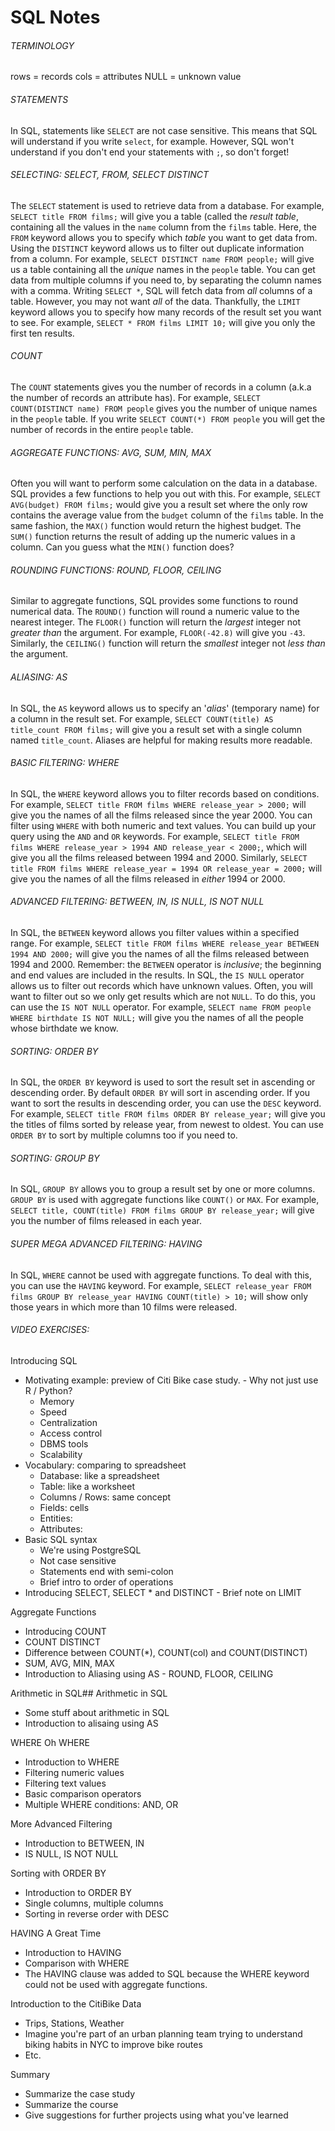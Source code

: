 # SQL Notes
###### TERMINOLOGY
rows = records
cols = attributes
NULL = unknown value
###### STATEMENTS
In SQL, statements like `SELECT` are not case sensitive. This means that SQL will understand if you write `select`, for example. However, SQL won't understand if you don't end your statements with `;`, so don't forget!

###### SELECTING: SELECT, FROM, SELECT DISTINCT
The `SELECT` statement is used to retrieve data from a database. For example, `SELECT title FROM films;` will give you a table (called the _result table_, containing all the values in the `name` column from the `films` table. Here, the `FROM` keyword allows you to specify which _table_ you want to get data from. Using the `DISTINCT` keyword allows us to filter out duplicate information from a column. For example, `SELECT DISTINCT name FROM people;` will give us a table containing all the _unique_ names in the `people` table. You can get data from multiple columns if you need to, by separating the column names with a comma. Writing `SELECT *`, SQL will fetch data from _all_ columns of a table. However, you may not want *all* of the data. Thankfully, the `LIMIT` keyword allows you to specify how many records of the result set you want to see. For example, `SELECT * FROM films LIMIT 10;` will give you only the first ten results.

###### COUNT
The `COUNT` statements gives you the number of records in a column (a.k.a the number of records an attribute has). For example, `SELECT COUNT(DISTINCT name) FROM people` gives you the number of unique names in the `people` table. If you write `SELECT COUNT(*) FROM people` you will get the number of records in the entire `people` table.

###### AGGREGATE FUNCTIONS: AVG, SUM, MIN, MAX
Often you will want to perform some calculation on the data in a database. SQL provides a few functions to help you out with this. For example, `SELECT AVG(budget) FROM films;` would give you a result set where the only row contains the average value from the `budget` column of the `films` table. In the same fashion, the `MAX()` function would return the highest budget. The `SUM()` function returns the result of adding up the numeric values in a column. Can you guess what the `MIN()` function does?

###### ROUNDING FUNCTIONS: ROUND, FLOOR, CEILING
Similar to aggregate functions, SQL provides some functions to round numerical data. The `ROUND()` function will round a numeric value to the nearest integer. The `FLOOR()` function will return the _largest_ integer not _greater than_ the argument. For example, `FLOOR(-42.8)` will give you `-43`. Similarly, the `CEILING()` function will return the _smallest_ integer not _less than_ the argument.

###### ALIASING: AS
In SQL, the `AS` keyword allows us to specify an '_alias_' (temporary name) for a column in the result set. For example, `SELECT COUNT(title) AS title_count FROM films;` will give you a result set with a single column named `title_count`. Aliases are helpful for making results more readable.

###### BASIC FILTERING: WHERE
In SQL, the `WHERE` keyword allows you to filter records based on conditions. For example, `SELECT title FROM films WHERE release_year > 2000;` will give you the names of all the films released since the year 2000. You can filter using `WHERE` with both numeric and text values. You can build up your query using the `AND` and `OR` keywords. For example, `SELECT title FROM films WHERE release_year > 1994 AND release_year < 2000;`, which will give you all the films released between 1994 and 2000. Similarly, `SELECT title FROM films WHERE release_year = 1994 OR release_year = 2000;` will give you the names of all the films released in _either_ 1994 or 2000.

###### ADVANCED FILTERING: BETWEEN, IN, IS NULL, IS NOT NULL
In SQL, the `BETWEEN` keyword allows you filter values within a specified range. For example, `SELECT title FROM films WHERE release_year BETWEEN 1994 AND 2000;` will give you the names of all the films released between 1994 and 2000. Remember: the `BETWEEN` operator is _inclusive_; the beginning and end values are included in the results. In SQL, the `IS NULL` operator allows us to filter out records which have unknown values. Often, you will want to filter out so we only get results which are not `NULL`. To do this, you can use the `IS NOT NULL` operator. For example, `SELECT name FROM people WHERE birthdate IS NOT NULL;` will give you the names of all the people whose birthdate we know.

###### SORTING: ORDER BY
In SQL, the `ORDER BY` keyword is used to sort the result set in ascending or descending order. By default `ORDER BY` will sort in ascending order. If you want to sort the results in descending order, you can use the `DESC` keyword. For example, `SELECT title FROM films ORDER BY release_year;` will give you the titles of films sorted by release year, from newest to oldest. You can use `ORDER BY` to sort by multiple columns too if you need to.

###### SORTING: GROUP BY
In SQL, `GROUP BY` allows you to group a result set by one or more columns. `GROUP BY` is used with aggregate functions like `COUNT()` or `MAX`. For example, `SELECT title, COUNT(title) FROM films GROUP BY release_year;` will give you the number of films released in each year.

###### SUPER MEGA ADVANCED FILTERING: HAVING
In SQL, `WHERE` cannot be used with aggregate functions. To deal with this, you can use the `HAVING` keyword. For example, `SELECT release_year FROM films GROUP BY release_year HAVING COUNT(title) > 10;` will show only those years in which more than 10 films were released.

###### VIDEO EXERCISES:
Introducing SQL
- Motivating example: preview of Citi Bike case study. - Why not just use R / Python?
  - Memory
  - Speed
  - Centralization
  - Access control
  - DBMS tools
  - Scalability
- Vocabulary: comparing to spreadsheet
  - Database: like a spreadsheet
  - Table: like a worksheet
  - Columns / Rows: same concept
  - Fields: cells
  - Entities:
  - Attributes:
- Basic SQL syntax
  - We're using PostgreSQL
  - Not case sensitive
  - Statements end with semi-colon
  - Brief intro to order of operations
- Introducing SELECT, SELECT * and DISTINCT - Brief note on LIMIT

Aggregate Functions
- Introducing COUNT
- COUNT DISTINCT
- Difference between COUNT(\*), COUNT(col) and COUNT(DISTINCT)
- SUM, AVG, MIN, MAX
- Introduction to Aliasing using AS - ROUND, FLOOR, CEILING

Arithmetic in SQL## Arithmetic in SQL
- Some stuff about arithmetic in SQL
- Introduction to alisaing using AS

WHERE Oh WHERE
- Introduction to WHERE
- Filtering numeric values
- Filtering text values
- Basic comparison operators
- Multiple WHERE conditions: AND, OR

More Advanced Filtering
- Introduction to BETWEEN, IN
- IS NULL, IS NOT NULL

Sorting with ORDER BY
- Introduction to ORDER BY
- Single columns, multiple columns
- Sorting in reverse order with DESC

HAVING A Great Time
- Introduction to HAVING
- Comparison with WHERE
- The HAVING clause was added to SQL because the WHERE keyword could not be used with aggregate functions.

Introduction to the CitiBike Data
- Trips, Stations, Weather
- Imagine you're part of an urban planning team trying to understand biking habits in NYC to improve bike routes
- Etc.

Summary
- Summarize the case study
- Summarize the course
- Give suggestions for further projects using what you've learned
